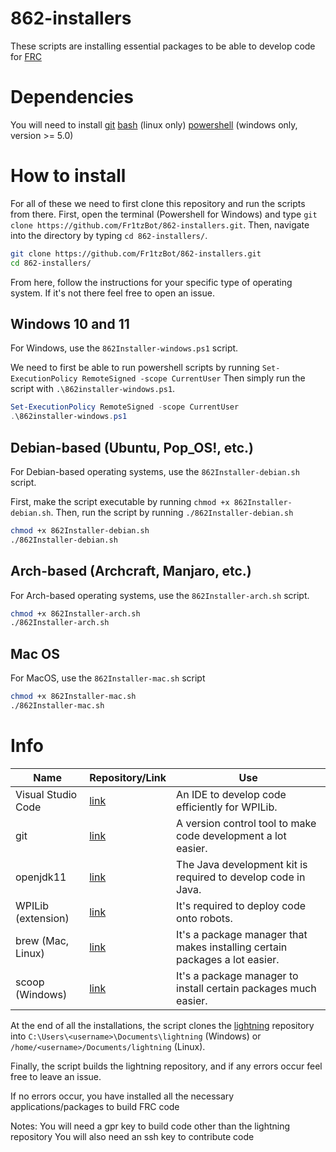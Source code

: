 # 862-installers
These scripts are installing essential packages to be able to develop code for [FRC](https://www.firstinspires.org/robotics/frc)

# Dependencies
You will need to install
[git](https://git-scm.com/)
[bash](https://www.gnu.org/software/bash/) (linux only)
[powershell](https://github.com/PowerShell/PowerShell) (windows only, version >= 5.0)

# How to install

For all of these we need to first clone this repository and run the scripts from there.
First, open the terminal (Powershell for Windows) and type `git clone https://github.com/Fr1tzBot/862-installers.git`.
Then, navigate into the directory by typing `cd 862-installers/`.

```bash
git clone https://github.com/Fr1tzBot/862-installers.git
cd 862-installers/
```
From here, follow the instructions for your specific type of operating system. If it's not there feel free to open an issue.

## Windows 10 and 11
For Windows, use the `862Installer-windows.ps1` script.

We need to first be able to run powershell scripts by running `Set-ExecutionPolicy RemoteSigned -scope CurrentUser`
Then simply run the script with `.\862installer-windows.ps1`.

```ps1
Set-ExecutionPolicy RemoteSigned -scope CurrentUser
.\862installer-windows.ps1
```

## Debian-based (Ubuntu, Pop_OS!, etc.)
For Debian-based operating systems, use the `862Installer-debian.sh` script.

First, make the script executable by running `chmod +x 862Installer-debian.sh`.
Then, run the script by running `./862Installer-debian.sh`

```bash
chmod +x 862Installer-debian.sh
./862Installer-debian.sh
```

## Arch-based (Archcraft, Manjaro, etc.)
For Arch-based operating systems, use the `862Installer-arch.sh` script.

```bash
chmod +x 862Installer-arch.sh
./862Installer-arch.sh
```

## Mac OS
For MacOS, use the `862Installer-mac.sh` script

```bash
chmod +x 862Installer-mac.sh
./862Installer-mac.sh
```

# Info

Name | Repository/Link | Use
--- | --- | ---
Visual Studio Code | [link](https://code.visualstudio.com/) | An IDE to develop code efficiently for WPILib.
git | [link](https://git-scm.com/) | A version control tool to make code development a lot easier.
openjdk11 | [link](https://openjdk.java.net/projects/jdk/11/) | The Java development kit is required to develop code in Java.
WPILib (extension) | [link](https://wpilib.org/) | It's required to deploy code onto robots.
brew (Mac, Linux) | [link](https://brew.sh/) | It's a package manager that makes installing certain packages a lot easier.
scoop (Windows) | [link](https://scoop.sh/) | It's a package manager to install certain packages much easier.

At the end of all the installations, the script clones the [lightning](https://github.com/frc-862/lightning) repository into `C:\Users\<username>\Documents\lightning` (Windows) or `/home/<username>/Documents/lightning` (Linux).

Finally, the script builds the lightning repository, and if any errors occur feel free to leave an issue.

If no errors occur, you have installed all the necessary applications/packages to build FRC code

Notes:
You will need a gpr key to build code other than the lightning repository
You will also need an ssh key to contribute code

